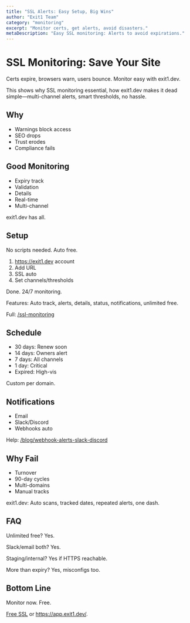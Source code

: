 ```yaml
---
title: "SSL Alerts: Easy Setup, Big Wins"
author: "Exit1 Team"
category: "monitoring"
excerpt: "Monitor certs, get alerts, avoid disasters."
metaDescription: "Easy SSL monitoring: Alerts to avoid expirations."
---
```


# SSL Monitoring: Save Your Site

Certs expire, browsers warn, users bounce. Monitor easy with exit1.dev.

This shows why SSL monitoring essential, how exit1.dev makes it dead simple—multi-channel alerts, smart thresholds, no hassle.

## Why

- Warnings block access
- SEO drops
- Trust erodes
- Compliance fails

## Good Monitoring

- Expiry track
- Validation
- Details
- Real-time
- Multi-channel

exit1.dev has all.

## Setup

No scripts needed. Auto free.

1. https://exit1.dev account
2. Add URL
3. SSL auto
4. Set channels/thresholds

Done. 24/7 monitoring.

Features: Auto track, alerts, details, status, notifications, unlimited free.

Full: [/ssl-monitoring](/ssl-monitoring)

## Schedule

- 30 days: Renew soon
- 14 days: Owners alert
- 7 days: All channels
- 1 day: Critical
- Expired: High-vis

Custom per domain.

## Notifications

- Email
- Slack/Discord
- Webhooks auto

Help: [/blog/webhook-alerts-slack-discord](/blog/webhook-alerts-slack-discord)

## Why Fail

- Turnover
- 90-day cycles
- Multi-domains
- Manual tracks

exit1.dev: Auto scans, tracked dates, repeated alerts, one dash.

## FAQ

Unlimited free? Yes.

Slack/email both? Yes.

Staging/internal? Yes if HTTPS reachable.

More than expiry? Yes, misconfigs too.

## Bottom Line

Monitor now. Free.

[Free SSL](/ssl-monitoring) or https://app.exit1.dev/.

